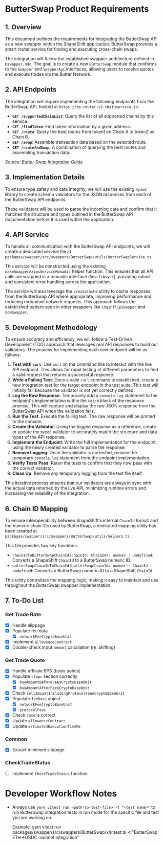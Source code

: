 # ButterSwap Product Requirements

## 1. Overview

This document outlines the requirements for integrating the ButterSwap API as a new swapper within the ShapeShift application. ButterSwap provides a smart router service for finding and executing cross-chain swaps.

The integration will follow the established swapper architecture defined in `@swapper.mdc`. The goal is to create a new `ButterSwap` module that conforms to the `Swapper` and `SwapperApi` interfaces, allowing users to receive quotes and execute trades via the Butter Network.

## 2. API Endpoints

The integration will require implementing the following endpoints from the ButterSwap API, hosted at `https://bs-router-v3.chainservice.io`:

* **`GET /supportedChainList`**: Query the list of all supported chains by this service.
* **`GET /findToken`**: Find token information by a given address.
* **`GET /route`**: Query the best routes from token1 on Chain A to token2 on Chain B.
* **`GET /swap`**: Assemble transaction data based on the selected route.
* **`GET /routeAndSwap`**: A combination of querying the best routes and assembling transaction data.

*Source: [Butter Swap Integration Guide](https://docs.butternetwork.io/butter-swap-integration/integration-guide)*

## 3. Implementation Details

To ensure type safety and data integrity, we will use the existing `myzod` library to create schema validators for the JSON responses from each of the ButterSwap API endpoints.

These validators will be used to parse the incoming data and confirm that it matches the structure and types outlined in the ButterSwap API documentation before it is used within the application.

## 4. API Service

To handle all communication with the ButterSwap API endpoints, we will create a dedicated service file at `packages/swapper/src/swappers/ButterSwap/utils/butterSwapService.ts`.

This service will be constructed using the existing `makeSwapperAxiosServiceMonadic` helper function. This ensures that all API calls are wrapped in a monadic interface (`ResultAsync`), providing robust and consistent error handling across the application.

The service will also leverage the `createCache` utility to cache responses from the ButterSwap API where appropriate, improving performance and reducing redundant network requests. This approach follows the established pattern seen in other swappers like `ChainflipSwapper` and `CowSwapper`.

## 5. Development Methodology

To ensure accuracy and efficiency, we will follow a Test-Driven Development (TDD) approach that leverages real API responses to build our validators. The process for implementing each new endpoint will be as follows:

1. **Test with `curl`**: Use `curl` on the command line to interact with the live API endpoint. This allows for rapid testing of different parameters to find a valid request that returns a successful response.
2. **Write a Failing Test**: Once a valid `curl` command is established, create a new integration test for the target endpoint in the test suite. This test will initially fail because the validator is not yet correctly defined.
3. **Log the Raw Response**: Temporarily add a `console.log` statement to the endpoint's implementation within the `catch` block of the response promise. This will capture and display the raw JSON response from the ButterSwap API when the validation fails.
4. **Run the Test**: Execute the failing test. The raw response will be printed to the console.
5. **Create the Validator**: Using the logged response as a reference, create or update the `myzod` validator to accurately match the structure and data types of the API response.
6. **Implement the Endpoint**: Write the full implementation for the endpoint, using the newly created validator to parse the response.
7. **Remove Logging**: Once the validator is corrected, remove the temporary `console.log` statement from the endpoint implementation.
8. **Verify Tests Pass**: Rerun the tests to confirm that they now pass with the correct validator.
9. **Clean Up**: Remove any temporary logging from the test file itself.

This iterative process ensures that our validators are always in sync with the actual data returned by the live API, minimizing runtime errors and increasing the reliability of the integration.

## 6. Chain ID Mapping

To ensure interoperability between ShapeShift's internal `ChainId` format and the numeric chain IDs used by ButterSwap, a dedicated mapping utility has been created at `packages/swapper/src/swappers/ButterSwap/utils/helpers.ts`.

This file provides two key functions:

* `chainIdToButterSwapChainId(chainId: ChainId): number | undefined`: Converts a ShapeShift `ChainId` to a ButterSwap numeric ID.
* `butterSwapChainIdToChainId(butterSwapChainId: number): ChainId | undefined`: Converts a ButterSwap numeric ID to a ShapeShift `ChainId`.

This utility centralizes the mapping logic, making it easy to maintain and use throughout the ButterSwap swapper implementation.

## 7. To-Do List

### Get Trade Rate

* [x] Handle slippage
* [x] Populate fee data
  * [x] `networkFeeCryptoBaseUnit`
* [x] Implement `allowanceContract`
* [x] Double-check input `amount` calculation (re: shifting)

### Get Trade Quote

* [x] Handle affiliate BPS (basis points)
* [x] Populate `steps` section correctly
  * [x] `buyAmountBeforeFeesCryptoBaseUnit`
  * [x] `buyAmountAfterFeesCryptoBaseUnit`
* [x] Check `sellAmountIncludingProtocolFeesCryptoBaseUnit`
* [x] Populate `feeData` object
  * [x] `networkFeeCryptoBaseUnit`
  * [x] `protocolFees`
* [x] Check `rate` is correct
* [x] Update `allowanceContract`
* [x] Update `estimatedExecutionTimeMs`

### Common

* [x] Extract minimum slippage

### CheckTradeStatus

* [ ] Implement `CheckTradeStatus` function

# Developer Workflow Notes

* Always use `yarn vitest run <path-to-test-file> -t "<test name>"` to run ButterSwap integration tests in run mode for the specific file and test you are working on.

  Example:
  yarn vitest run packages/swapper/src/swappers/ButterSwap/xhr.test.ts -t "ButterSwap ETH->USDC mainnet integration"
